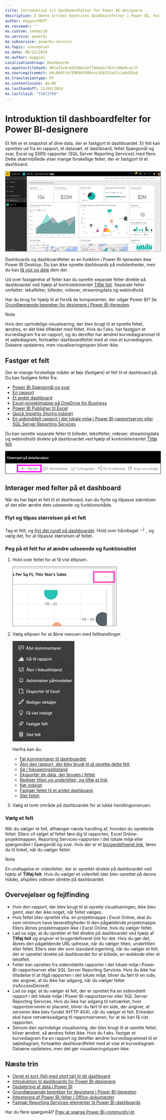 ```yaml
---
title: Introduktion til dashboardfelter for Power BI-designere
description: I denne artikel beskrives dashboardfelter i Power BI, hvilket omfatter felter, der er oprettet fra rapporter i SQL Server Reporting Services (SSRS).
author: maggiesMSFT
ms.reviewer: ''
ms.custom: seodec18
ms.service: powerbi
ms.subservice: powerbi-service
ms.topic: conceptual
ms.date: 08/12/2019
ms.author: maggies
LocalizationGroup: Dashboards
ms.openlocfilehash: 801af5e9c4d5306a3e77d4e82c787cc90e9cac37
ms.sourcegitcommit: 64c860fcbf2969bf089cec358331a1fc1e0d39a8
ms.translationtype: HT
ms.contentlocale: da-DK
ms.lasthandoff: 11/09/2019
ms.locfileid: "73872790"
---
```

# <a name="intro-to-dashboard-tiles-for-power-bi-designers"></a>Introduktion til dashboardfelter for Power BI-designere

Et felt er et snapshot af dine data, der er fastgjort til dashboardet. Et felt kan oprettes ud fra en rapport, et datasæt, et dashboard, feltet Spørgsmål og svar, Excel og SSRS-rapporter (SQL Server Reporting Services) med flere.  Dette skærmbillede viser mange forskellige felter, der er fastgjort til et dashboard.

![Power BI-dashboard](media/service-dashboard-tiles/power-bi-dashboard.png)

Dashboards og dashboardfelter er en funktion i Power BI-tjenesten ikke Power BI Desktop. Du kan ikke oprette dashboards på mobilenheder, men du kan [få vist og dele](mobile-apps-view-dashboard.md) dem der.

Ud over fastgørelse af felter kan du oprette separate felter direkte på dashboardet ved hjælp af kontrolelementet [Tilføj felt](service-dashboard-add-widget.md). Separate felter omfatter: tekstfelter, billeder, videoer, streamingdata og webindhold.

Har du brug for hjælp til at forstå de komponenter, der udgør Power BI? Se [Grundlæggende begreber for designere i Power BI-tjenesten](service-basic-concepts.md).

> [!NOTE]
> Hvis den oprindelige visualisering, der blev brugt til at oprette feltet, ændres, er det ikke tilfældet med feltet.  Hvis du f.eks. har fastgjort et kurvediagram fra en rapport, og du derefter har ændret kurvediagrammet til et søjlediagram, fortsætter dashboardfeltet med at vise et kurvediagram. Dataene opdateres, men visualiseringstypen bliver ikke.
> 
> 

## <a name="pin-a-tile"></a>Fastgør et felt
Der er mange forskellige måder at føje (fastgøre) et felt til et dashboard på. Du kan fastgøre felter fra:

* [Power BI Spørgsmål og svar](service-dashboard-pin-tile-from-q-and-a.md)
* [En rapport](service-dashboard-pin-tile-from-report.md)
* [Et andet dashboard](service-pin-tile-to-another-dashboard.md)
* [Excel-projektmappe på OneDrive for Business](service-dashboard-pin-tile-from-excel.md)
* [Power BI Publisher til Excel](publisher-for-excel.md)
* [Quick Insights (Hurtig indsigt)](service-insights.md)
* [En sideinddelt rapport i det lokale miljø i Power BI-rapportserver eller SQL Server Reporting Services](https://docs.microsoft.com/sql/reporting-services/pin-reporting-services-items-to-power-bi-dashboards)

Du kan oprette separate felter til billeder, tekstfelter, videoer, streamingdata og webindhold direkte på dashboardet ved hjælp af kontrolelementet [Tilføj felt](service-dashboard-add-widget.md).

  ![Ikonet Tilføj felt](media/service-dashboard-tiles/add_widgetnew.png)

## <a name="interact-with-tiles-on-a-dashboard"></a>Interager med felter på et dashboard
Når du har føjet et felt til et dashboard, kan du flytte og tilpasse størrelsen af det eller ændre dets udseende og funktionsmåde.

### <a name="move-and-resize-a-tile"></a>Flyt og tilpas størrelsen på et felt
Tag et felt, og [flyt det rundt på dashboardet](service-dashboard-edit-tile.md). Hold over håndtaget ![Felthåndtag](media/service-dashboard-tiles/resize-handle.jpg), og vælg det, for at tilpasse størrelsen af feltet.

### <a name="hover-over-a-tile-to-change-the-appearance-and-behavior"></a>Peg på et felt for at ændre udseende og funktionalitet
1. Hold over feltet for at få vist ellipsen.
   
    ![Feltets ellipse](media/service-dashboard-tiles/ellipses_new.png)
2. Vælg ellipsen for at åbne menuen med felthandlinger.
   
    ![Ikon for ellipse](media/service-dashboard-tiles/power-bi-tile-menu.png)
   
    Herfra kan du:
   
     * [Føj kommentarer til dashboardet](consumer/end-user-comment.md).
     * [Åbn den rapport, der blev brugt til at oprette dette felt](service-reports.md).  
     * [Se i fokuseringstilstand](service-focus-mode.md).   
     * [Eksportér de data, der bruges i feltet](visuals/power-bi-visualization-export-data.md).
     * [Rediger titlen og undertitlen, og tilføj et link](service-dashboard-edit-tile.md). 
     * [Kør indsigt](service-insights.md). 
     * [Fastgør feltet til et andet dashboard](service-pin-tile-to-another-dashboard.md).
     * [Slet feltet](service-dashboard-edit-tile.md).

3. Vælg et tomt område på dashboardet for at lukke handlingsmenuen.

### <a name="select-a-tile"></a>Vælg et felt
Når du vælger et felt, afhænger næste handling af, hvordan du oprettede feltet. Ellers vil valget af feltet føre dig til rapporten, Excel Online-projektmappen, Reporting Services-rapporten i det lokale miljø eller spørgsmålet i Spørgsmål og svar. Hvis der er et [brugerdefineret link](service-dashboard-edit-tile.md), føres du til linket, når du vælger feltet.

> [!NOTE]
> En undtagelse er videofelter, der er oprettet direkte på dashboardet ved hjælp af **Tilføj felt**. Hvis du vælger et videofelt (der blev oprettet på denne måde), afspilles videoen direkte på dashboardet.   
> 
> 

## <a name="considerations-and-troubleshooting"></a>Overvejelser og fejlfinding

* Hvis den rapport, der blev brugt til at oprette visualiseringen, ikke blev gemt, sker der ikke noget, når feltet vælges.
* Hvis feltet blev oprettet vha. en projektmappe i Excel Online, skal du som minimum have læserettigheder til den pågældende projektmappe. Ellers åbnes projektmappen ikke i Excel Online, hvis du vælger feltet.
* Lad os sige, at du opretter et felt direkte på dashboardet ved hjælp af **Tilføj felt** og angiver et brugerdefineret link for det. Hvis du gør det, åbnes den pågældende URL-adresse, når du vælger titlen, undertitlen eller feltet. Ellers sker der som standard ingenting, når du vælger et felt, der er oprettet direkte på dashboardet for et billede, en webkode eller et tekstfelt.
* Felter kan oprettes fra sideinddelte rapporter i det lokale miljø i Power BI-rapportserver eller SQL Server Reporting Services. Hvis du ikke har tilladelse til at tilgå rapporten i det lokale miljø, bliver du ført til en side, der angiver, at du ikke har adgang, når du vælger feltet (rsAccessDenied).
* Lad os sige, at du vælger et felt, der er oprettet fra en sideinddelt rapport i det lokale miljø i Power BI-rapportserver eller SQL Server Reporting Services. Hvis du ikke har adgang til netværket, hvor rapportserveren er placeret, bliver du ført til en side, der angiver, at serveren ikke blev fundet (HTTP 404), når du vælger et felt. Enheden skal have netværksadgang til rapportserveren, for at du kan få vist rapporten.
* Selvom den oprindelige visualisering, der blev brugt til at oprette feltet, bliver ændret, så ændres feltet ikke. Hvis du f.eks. fastgør et kurvediagram fra en rapport og derefter ændrer kurvediagrammet til et søjlediagram, fortsætter dashboardfeltet med at vise et kurvediagram. Dataene opdateres, men det gør visualiseringstypen ikke.

## <a name="next-steps"></a>Næste trin
- [Opret et kort (felt med stort tal) til dit dashboard](power-bi-visualization-card.md)
- [Introduktion til dashboards for Power BI-designere](service-dashboards.md)  
- [Opdatering af data i Power BI](refresh-data.md)
- [Grundlæggende begreber for designere i Power BI-tjenesten](service-basic-concepts.md)
- [Integrering af Power BI-felter i Office-dokumenter](https://blogs.msdn.com/b/powerbidev/archive/2015/09/28/integrating-power-bi-tiles-into-office-documents.aspx)
- [Fastgør Reporting Services-elementer til Power BI-dashboards](https://msdn.microsoft.com/library/mt604784.aspx)

Har du flere spørgsmål? [Prøv at spørge Power BI-community'et](https://community.powerbi.com/).

